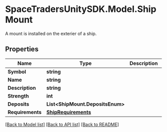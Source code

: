 # SpaceTradersUnitySDK.Model.ShipMount
A mount is installed on the exterier of a ship.

## Properties

Name | Type | Description | Notes
------------ | ------------- | ------------- | -------------
**Symbol** | **string** |  | 
**Name** | **string** |  | 
**Description** | **string** |  | [optional] 
**Strength** | **int** |  | [optional] 
**Deposits** | **List&lt;ShipMount.DepositsEnum&gt;** |  | [optional] 
**Requirements** | [**ShipRequirements**](ShipRequirements.md) |  | 

[[Back to Model list]](../README.md#documentation-for-models) [[Back to API list]](../README.md#documentation-for-api-endpoints) [[Back to README]](../README.md)

